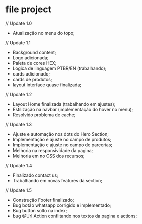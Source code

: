 # file project

// Update 1.0 

- Atualização no menu do topo;


// Update 1.1

- Background content;
- Logo adicionada;
- Paleta de cores HEX;
- Logica de linguagem PTBR/EN (trabalhando);
- cards adicionado;
- cards de produtos;
- layout interface quase finalizada;


// Update 1.2

- Layout Home finalizada (trabalhando em ajustes);
- Estilização na navbar (implementação do hover no menu);
- Resolvido problema de cache;


// Update 1.3  

- Ajuste e automação nos dots do Hero Section;
- Implementação e ajuste no campo de produtos;
- ⁠Implementação e ajuste no campo de parcerias;
- ⁠Melhoria na responsividade da pagina;
- Melhoria em no CSS dos recursos;


// Update 1.4

- Finalizado contact us;
- Trabalhando em novas features da section;

// Update 1.5

- Construção Footer finalizado;
- Bug botão whatsapp corrigido e implementado;
- Bug button solto na index;
- bug @Url.Action conflitando nos textos da pagina e actions;
